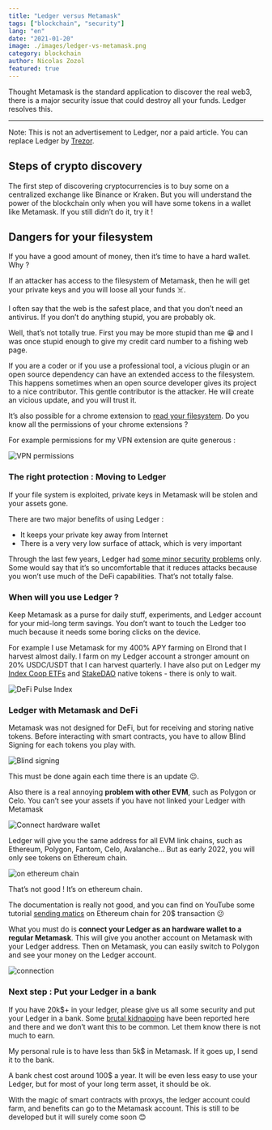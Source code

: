```yaml
---
title: "Ledger versus Metamask"
tags: ["blockchain", "security"]
lang: "en"
date: "2021-01-20"
image: ./images/ledger-vs-metamask.png
category: blockchain
author: Nicolas Zozol
featured: true
---
```


Thought Metamask is the standard application to discover the real web3, 
 there is a major security issue that could destroy all your funds. Ledger resolves this.

-----


Note: This is not an advertisement to Ledger, nor a paid article. You can replace Ledger by [Trezor](https://trezor.io/).

## Steps of crypto discovery

The first step of discovering cryptocurrencies is to buy some on a centralized exchange like Binance or Kraken.
But you will understand the power of the blockchain only when you will have some tokens in a wallet like Metamask. 
If you still didn’t do it, try it !

## Dangers for your filesystem

If you have a good amount of money, then it’s time to have a hard wallet. Why ?

If an attacker has access to the filesystem of Metamask, then he will get your private keys and you will loose all your funds ☠️.

I often say that the web is the safest place, and that you don’t need an antivirus. If you don’t do anything stupid, you are probably ok.

Well, that’s not totally true. First you may be more stupid than me 😁 and I was once stupid enough to give my credit card number to a fishing web page. 

If you are a coder or if you use a professional tool, a vicious plugin or an open source dependency can have an extended access to the filesystem. This happens sometimes when an open source developer gives its project to a nice contributor. This gentle contributor is the attacker. He will create an vicious update, and you will trust it.

It’s also possible for a chrome extension to [read your filesystem](https://stackoverflow.com/a/44948662/968988). Do you know all the permissions of your chrome extensions ?

For example permissions for my VPN extension are quite generous :

![VPN permissions](content/blog/blockchain/images/vpn.png)

### The right protection : Moving to Ledger

If your file system is exploited, private keys in Metamask will be stolen and your assets gone.

There are two major benefits of using Ledger :

- It keeps your private key away from Internet
- There is a very very low surface of attack, which is very important

Through the last few years, Ledger had [some minor security problems](https://donjon.ledger.com/lsb/) only. Some would say that it’s so uncomfortable that it reduces attacks because you won’t use much of the DeFi capabilities. That’s not totally false.

### When will you use Ledger ?

Keep Metamask as a purse for daily stuff, experiments, and Ledger account for your mid-long term savings. You don’t want to touch the Ledger too much because it needs some boring clicks on the device. 

For example I use Metamask for my 400% APY farming on Elrond that I harvest almost daily. I farm on my Ledger account a stronger amount on 20% USDC/USDT that I can harvest quarterly. I have also put on Ledger my [Index Coop ETFs](https://www.indexcoop.com/dpi.html) and [StakeDAO](https://app.stakedao.org/0x452c075125F04582771C0A420B80218894754991/strategies) native tokens - there is only to wait. 

![DeFi Pulse Index](content/blog/blockchain/images/dpi.png)

### Ledger with Metamask and DeFi

Metamask was not designed for DeFi, but for receiving and storing native tokens. Before interacting with smart contracts, you have to allow Blind Signing for each tokens you play with.

![Blind signing](content/blog/blockchain/images/blind-signing.png)

This must be done again each time there is an update 😐.

Also there is a real annoying **problem with other EVM**, such as Polygon or Celo. You can’t see your assets if you have not linked your Ledger with Metamask

![Connect hardware wallet](content/blog/blockchain/images/connect-hardware-waller.png)

Ledger will give you the same address for all EVM link chains, such as Ethereum, Polygon, Fantom, Celo, Avalanche... But as early 2022, you will only see tokens on Ethereum chain.

![on ethereum chain](content/blog/blockchain/images/ethereum-chain.png)

That’s not good ! It’s on ethereum chain.

The documentation is really not good, and you can find on YouTube some tutorial [sending matics](https://youtu.be/TaFjuk1rQa0?t=148) on Ethereum chain for 20$ transaction 😕

What you must do is **connect your Ledger as an hardware wallet to a regular Metamask**. This will give you another account on Metamask with your Ledger address. Then on Metamask, you can easily switch to Polygon and see your money on the Ledger account.

![connection](content/blog/blockchain/images/connection.png)

### Next step : Put your Ledger in a bank

If you have 20k$+ in your ledger, please give us all some security and put your Ledger in a bank. Some [brutal kidnapping](https://coconuts.co/hongkong/news/crypto-trader-kidnapped-beat-by-gang-demanding-hk30-million-ransom/) have been reported here and there and we don’t want this to be common. Let them know there is not much to earn. 

My personal rule is to have less than 5k$ in Metamask. If it goes up, I send it to the bank.

A bank chest cost around 100$ a year. It will be even less easy to use your Ledger, but for most of your long term asset, it should be ok.

With the magic of smart contracts with proxys, the ledger account could farm, and benefits can go to the Metamask account. This is still to be developed but it will surely come soon 😊